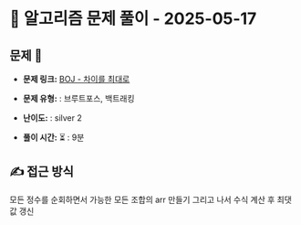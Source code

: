 # 📝 알고리즘 문제 풀이 - 2025-05-17

## 문제 📖

- **문제 링크:** [BOJ - 차이를 최대로](https://www.acmicpc.net/problem/10819)

- **문제 유형:** : 브루트포스, 백트래킹

- **난이도:** : silver 2

- **풀이 시간:** ⏳ : 9분

## ✍ 접근 방식

모든 정수를 순회하면서 가능한 모든 조합의 arr 만들기
그리고 나서 수식 계산 후 최댓값 갱신